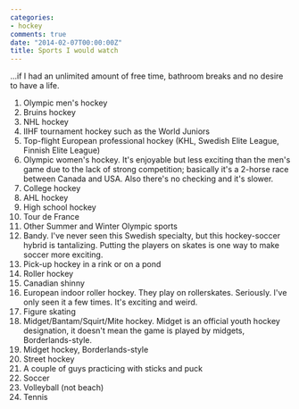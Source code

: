 ```yaml
---
categories:
- hockey
comments: true
date: "2014-02-07T00:00:00Z"
title: Sports I would watch
---
```

...if I had an unlimited amount of free time, bathroom breaks and no desire to have a life.

1. Olympic men's hockey
1. Bruins hockey
1. NHL hockey
1. IIHF tournament hockey such as the World Juniors
1. Top-flight European professional hockey (KHL, Swedish Elite League, Finnish Elite League)
1. Olympic women's hockey. It's enjoyable but less exciting than the men's game due to the lack of strong competition; basically it's a 2-horse race between Canada and USA. Also there's no checking and it's slower.
1. College hockey
1. AHL hockey
1. High school hockey
1. Tour de France
1. Other Summer and Winter Olympic sports
1. Bandy. I've never seen this Swedish specialty, but this hockey-soccer hybrid is tantalizing. Putting the players on skates is one way to make soccer more exciting.
1. Pick-up hockey in a rink or on a pond
1. Roller hockey
1. Canadian shinny
1. European indoor roller hockey.  They play on rollerskates.  Seriously.  I've only seen it a few times.  It's exciting and weird.
1. Figure skating
1. Midget/Bantam/Squirt/Mite hockey.  Midget is an official youth hockey designation, it doesn't mean the game is played by midgets, Borderlands-style.
1. Midget hockey, Borderlands-style
1. Street hockey
1. A couple of guys practicing with sticks and puck
1. Soccer
1. Volleyball (not beach)
1. Tennis

